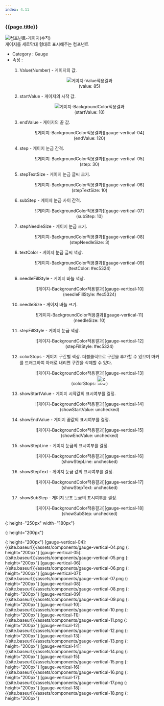 ```yaml
---
index: 4.11
---
```

### {{page.title}}
![컴포넌트-게이지(수직)][gauge-vertical-01]  
게이지를 세로막대 형태로 표시해주는 컴포넌트

- Category : Gauge
- 속성 :  
    1. Value(Number) - 게이지의 값.  
      <figure style="text-align: center;">
      ![게이지-Value적용결과][gauge-vertical-02]  
      <figurecaption>(value: 85)</figurecaption>
      </figure>

    2. startValue - 게이지의 시작 값.  
      <figure style="text-align: center;">
      ![게이지-BackgroundColor적용결과][gauge-vertical-03]  
      <figurecaption>(startValue: 10)</figurecaption>
      </figure>

    3. endValue - 게이지의 끝 값.  
      <figure style="text-align: center;">
      ![게이지-BackgroundColor적용결과][gauge-vertical-04]  
      <figurecaption>(endValue: 120)</figurecaption>
      </figure>

    4. step - 게이지 눈금 간격.  
      <figure style="text-align: center;">
      ![게이지-BackgroundColor적용결과][gauge-vertical-05]  
      <figurecaption>(step: 30)</figurecaption>
      </figure>

    5. stepTextSize - 게이지 눈금 글씨 크기.  
      <figure style="text-align: center;">
      ![게이지-BackgroundColor적용결과][gauge-vertical-06]  
      <figurecaption>(stepTextSize: 10)</figurecaption>
      </figure>

    6. subStep - 게이지 눈금 사이 간격.  
      <figure style="text-align: center;">
      ![게이지-BackgroundColor적용결과][gauge-vertical-07]  
      <figurecaption>(subStep: 10)</figurecaption>
      </figure>

    7. stepNeedleSize - 게이지 눈금 크기.
      <figure style="text-align: center;">
      ![게이지-BackgroundColor적용결과][gauge-vertical-08]  
      <figurecaption>(stepNeedleSize: 3)</figurecaption>
      </figure>

    8. textColor - 게이지 눈금 글씨 색상.  
      <figure style="text-align: center;">
      ![게이지-BackgroundColor적용결과][gauge-vertical-09]  
      <figurecaption>(textColor: #ec5324)</figurecaption>
      </figure>

    9. needleFillStyle - 게이지 바늘 색상.  
      <figure style="text-align: center;">
      ![게이지-BackgroundColor적용결과][gauge-vertical-10]  
      <figurecaption>(needleFillStyle: #ec5324)</figurecaption>
      </figure>

    10. needleSize - 게이지 바늘 크기.
      <figure style="text-align: center;">
      ![게이지-BackgroundColor적용결과][gauge-vertical-11]  
      <figurecaption>(needleSize: 10)</figurecaption>
      </figure>

    11. stepFillStyle - 게이지 눈금 색상.  
      <figure style="text-align: center;">
      ![게이지-BackgroundColor적용결과][gauge-vertical-12]  
      <figurecaption>(stepFillStyle: #ec5324)</figurecaption>
      </figure>

    12. colorStops - 게이지 구간별 색상. 더블클릭으로 구간을 추가할 수 있으며 마커를 드래그하여 아래로 내리면 구간을 삭제할 수 있다.  
      <figure style="text-align: center;">
      ![게이지-BackgroundColor적용결과][gauge-vertical-13]  
      <figurecaption>(colorStops: <img src="{{site.baseurl}}/assets/components/color-stops-value2.png" height="30" alt="color stops">)</figurecaption>
      </figure>

    13. showStartValue - 게이지 시작값의 표시여부를 결정.  
      <figure style="text-align: center;">
      ![게이지-BackgroundColor적용결과][gauge-vertical-14]  
      <figurecaption>(showStartValue: unchecked)</figurecaption>
      </figure>

    14. showEndValue - 게이지 끝값의 표시여부를 결정.  
      <figure style="text-align: center;">
      ![게이지-BackgroundColor적용결과][gauge-vertical-15]  
      <figurecaption>(showEndValue: unchecked)</figurecaption>
      </figure>

    15. showStepLine - 게이지 눈금의 표시여부를 결정.  
      <figure style="text-align: center;">
      ![게이지-BackgroundColor적용결과][gauge-vertical-16]  
      <figurecaption>(showStepLine: unchecked)</figurecaption>
      </figure>

    16. showStepText - 게이지 눈금 값의 표시여부를 결정.  
      <figure style="text-align: center;">
      ![게이지-BackgroundColor적용결과][gauge-vertical-17]  
      <figurecaption>(showStepText: unchecked)</figurecaption>
      </figure>

    17. showSubStep - 게이지 보조 눈금의 표시여부를 결정.  
      <figure style="text-align: center;">
      ![게이지-BackgroundColor적용결과][gauge-vertical-18]  
      <figurecaption>(showSubStep: unchecked)</figurecaption>
      </figure>


[gauge-vertical-01]: {{site.baseurl}}/assets/components/gauge-vertical-01.png
{: height="250px" width="180px"}

[gauge-vertical-02]: {{site.baseurl}}/assets/components/gauge-vertical-02.png
{: height="200px"}

[gauge-vertical-03]: {{site.baseurl}}/assets/components/gauge-vertical-03.png
{: height="200px"}
[gauge-vertical-04]: {{site.baseurl}}/assets/components/gauge-vertical-04.png
{: height="200px"}
[gauge-vertical-05]: {{site.baseurl}}/assets/components/gauge-vertical-05.png
{: height="200px"}
[gauge-vertical-06]: {{site.baseurl}}/assets/components/gauge-vertical-06.png
{: height="200px"}
[gauge-vertical-07]: {{site.baseurl}}/assets/components/gauge-vertical-07.png
{: height="200px"}
[gauge-vertical-08]: {{site.baseurl}}/assets/components/gauge-vertical-08.png
{: height="200px"}
[gauge-vertical-09]: {{site.baseurl}}/assets/components/gauge-vertical-09.png
{: height="200px"}
[gauge-vertical-10]: {{site.baseurl}}/assets/components/gauge-vertical-10.png
{: height="200px"}
[gauge-vertical-11]: {{site.baseurl}}/assets/components/gauge-vertical-11.png
{: height="200px"}
[gauge-vertical-12]: {{site.baseurl}}/assets/components/gauge-vertical-12.png
{: height="200px"}
[gauge-vertical-13]: {{site.baseurl}}/assets/components/gauge-vertical-13.png
{: height="200px"}
[gauge-vertical-14]: {{site.baseurl}}/assets/components/gauge-vertical-14.png
{: height="200px"}
[gauge-vertical-15]: {{site.baseurl}}/assets/components/gauge-vertical-15.png
{: height="200px"}
[gauge-vertical-16]: {{site.baseurl}}/assets/components/gauge-vertical-16.png
{: height="200px"}
[gauge-vertical-17]: {{site.baseurl}}/assets/components/gauge-vertical-17.png
{: height="200px"}
[gauge-vertical-18]: {{site.baseurl}}/assets/components/gauge-vertical-18.png
{: height="200px"}